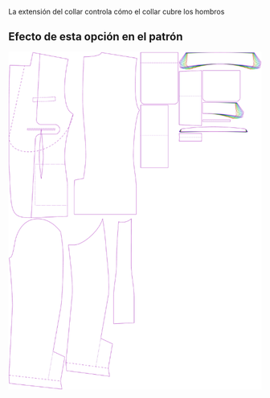 
La extensión del collar controla cómo el collar cubre los hombros


## Efecto de esta opción en el patrón
![Esta imagen muestra el efecto de esta opción superponiendo varias variantes que tienen un valor diferente para esta opción](jaeger_collarspread_sample.svg "Efecto de esta opción en el patrón")